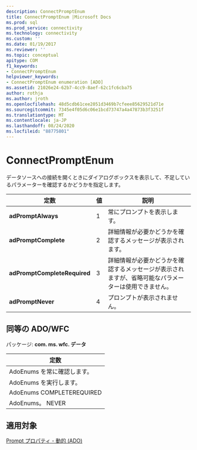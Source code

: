 ```yaml
---
description: ConnectPromptEnum
title: ConnectPromptEnum |Microsoft Docs
ms.prod: sql
ms.prod_service: connectivity
ms.technology: connectivity
ms.custom: ''
ms.date: 01/19/2017
ms.reviewer: ''
ms.topic: conceptual
apitype: COM
f1_keywords:
- ConnectPromptEnum
helpviewer_keywords:
- ConnectPromptEnum enumeration [ADO]
ms.assetid: 21026e24-62b7-4cc9-8aef-62c1fc6cba75
author: rothja
ms.author: jroth
ms.openlocfilehash: 48d5cdb61cee2051d3469b7cfeee85629521d71e
ms.sourcegitcommit: 7345e4f05d6c06e1bcd73747a4a47873b3f3251f
ms.translationtype: MT
ms.contentlocale: ja-JP
ms.lasthandoff: 08/24/2020
ms.locfileid: "88775801"
---
```

# <a name="connectpromptenum"></a>ConnectPromptEnum
データソースへの接続を開くときにダイアログボックスを表示して、不足しているパラメーターを確認するかどうかを指定します。  
  
|定数|値|説明|  
|--------------|-----------|-----------------|  
|**adPromptAlways**|1|常にプロンプトを表示します。|  
|**adPromptComplete**|2|詳細情報が必要かどうかを確認するメッセージが表示されます。|  
|**adPromptCompleteRequired**|3|詳細情報が必要かどうかを確認するメッセージが表示されますが、省略可能なパラメーターは使用できません。|  
|**adPromptNever**|4|プロンプトが表示されません。|  
  
## <a name="adowfc-equivalent"></a>同等の ADO/WFC  
 パッケージ: **com. ms. wfc. データ**  
  
|定数|  
|--------------|  
|AdoEnums を常に確認します。|  
|AdoEnums を実行します。|  
|AdoEnums COMPLETEREQUIRED|  
|AdoEnums。 NEVER|  
  
## <a name="applies-to"></a>適用対象  
 [Prompt プロパティ - 動的 (ADO)](./prompt-property-dynamic-ado.md)